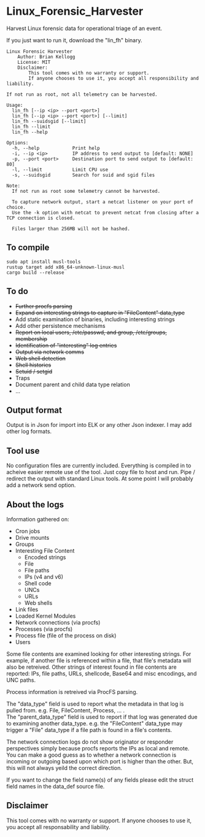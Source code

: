 # Linux_Forensic_Harvester
Harvest Linux forensic data for operational triage of an event.

If you just want to run it, download the "lin_fh" binary.

```
Linux Forensic Harvester
    Author: Brian Kellogg
    License: MIT
    Disclaimer: 
        This tool comes with no warranty or support. 
        If anyone chooses to use it, you accept all responsibility and liability.

If not run as root, not all telemetry can be harvested.

Usage:
  lin_fh [--ip <ip> --port <port>]
  lin_fh [--ip <ip> --port <port>] [--limit]
  lin_fh --suidsgid [--limit]
  lin_fh --limit
  lin_fh --help

Options:
  -h, --help            Print help
  -i, --ip <ip>         IP address to send output to [default: NONE]
  -p, --port <port>     Destination port to send output to [default: 80]
  -l, --limit           Limit CPU use
  -s, --suidsgid        Search for suid and sgid files

Note:
  If not run as root some telemetry cannot be harvested.
  
  To capture network output, start a netcat listener on your port of choice.
  Use the -k option with netcat to prevent netcat from closing after a TCP connection is closed.

  Files larger than 256MB will not be hashed.
```

## To compile
```
sudo apt install musl-tools
rustup target add x86_64-unknown-linux-musl
cargo build --release
```

## To do
* ~~Further procfs parsing~~
* ~~Expand on interesting strings to capture in "FileContent" data_type~~
* Add static examination of binaries, including interesting strings
* Add other persistence mechanisms
* ~~Report on local users, /etc/passwd, and group, /etc/groups, membership~~
* ~~Identification of "interesting" log entries~~
* ~~Output via network comms~~
* ~~Web shell detection~~
* ~~Shell histories~~
* ~~Setuid / setgid~~
* Traps
* Document parent and child data type relation
* ...

## Output format
Output is in Json for import into ELK or any other Json indexer. I may add other log formats.

## Tool use
No configuration files are currently included. Everything is compiled in to acheive easier remote use of the tool. Just copy file to host and run. Pipe / redirect the output with standard Linux tools. At some point I will probably add a network send option.

## About the logs
Information gathered on:
- Cron jobs
- Drive mounts
- Groups
- Interesting File Content
  - Encoded strings
  - File
  - File paths
  - IPs (v4 and v6)
  - Shell code
  - UNCs
  - URLs
  - Web shells
- Link files
- Loaded Kernel Modules
- Network connections (via procfs)
- Processes (via procfs)
- Process file (file of the process on disk)
- Users

Some file contents are examined looking for other interesting strings. For example, if another file is referenced within a file, that file's metadata will also be retreived. Other strings of interest found in file contents are reported: IPs, file paths, URLs, shellcode, Base64 and misc encodings, and UNC paths.  
  
Process information is retreived via ProcFS parsing.  
  
The "data_type" field is used to report what the metadata in that log is pulled from. e.g. File, FileContent, Process, ... .  
The "parent_data_type" field is used to report if that log was generated due to examining another data_type. e.g. the "FileContent" data_type may trigger a "File" data_type if a file path is found in a file's contents.

The network connection logs do not show originator or responder perspectives simply because procfs reports the IPs as local and remote. You can make a good guess as to whether a network connection is incoming or outgoing based upon which port is higher than the other. But, this will not always yeild the correct direction.

If you want to change the field name(s) of any fields please edit the struct field names in the data_def source file.

## Disclaimer
This tool comes with no warranty or support. If anyone chooses to use it, you accept all responsability and liability.
